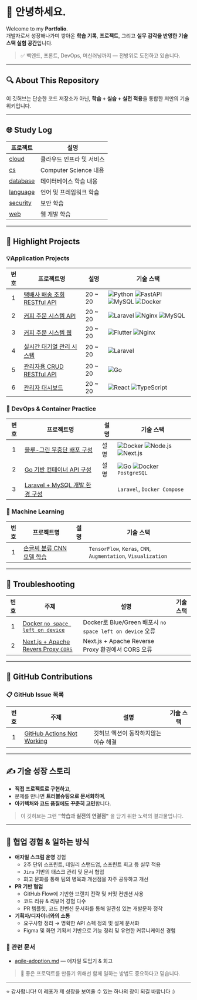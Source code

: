 # 👋 안녕하세요.

Welcome to my **Portfolio**.  
 개발자로서 성장해나가며 쌓아온 **학습 기록**, **프로젝트**, 그리고 **실무 감각을 반영한 기술 스택 실험 공간**입니다.

> ✅ 백엔드, 프론트, DevOps, 머신러닝까지 — 전방위로 도전하고 있습니다.

---

## 🔍 About This Repository

이 깃허브는 단순한 코드 저장소가 아닌, **학습 + 실습 + 실전 적용**을 통합한 저만의 기술 위키입니다.

---

## 🌐 Study Log

| 프로젝트 | 설명 |
|----------|------|
| [cloud](https://github.com/aquaheyday/study-log/tree/main/topics/cloud) | 클라우드 인프라 및 서비스 |
| [cs](https://github.com/aquaheyday/study-log/tree/main/topics/cs) | Computer Science 내용 |
| [database](https://github.com/aquaheyday/study-log/tree/main/topics/database) | 데이터베이스 학습 내용 |
| [language](https://github.com/aquaheyday/study-log/tree/main/topics/language) | 언어 및 프레임워크 학습  |
| [security](https://github.com/aquaheyday/study-log/tree/main/topics/security) | 보안 학습 |
| [web](https://github.com/aquaheyday/study-log/tree/main/topics/web) | 웹 개발 학습 | 

---

## 🚀 Highlight Projects

### 💡Application Projects

| 번호 | 프로젝트명 | 설명 | 기술 스택 |
|:--:|----------|----------|-----------|
| 1 | [택배사 배송 조회 RESTful API](https://github.com/aquaheyday/study-log/tree/main/projects/application/delivery-api-server) | 20 ~ 20 | ![Python](https://img.shields.io/badge/Python-3.10-blue?logo=python) ![FastAPI](https://img.shields.io/badge/FastAPI-005571?logo=fastapi&logoColor=white) ![MySQL](https://img.shields.io/badge/MySQL-4479A1?logo=mysql&logoColor=white) ![Docker](https://img.shields.io/badge/Docker-2496ED?logo=docker&logoColor=white) |
| 2  | [커피 주문 시스템 API](https://github.com/aquaheyday/study-log/tree/main/projects/application/menu-order-api) | 20 ~ 20 | ![Laravel](https://img.shields.io/badge/Laravel-10.x-FF2D20?logo=laravel&logoColor=white) ![Nginx](https://img.shields.io/badge/Nginx-009639?logo=nginx&logoColor=white) ![MySQL](https://img.shields.io/badge/MySQL-4479A1?logo=mysql&logoColor=white) |
| 3 | [커피 주문 시스템 웹](https://github.com/aquaheyday/study-log/tree/main/projects/application/menu-order-web-front) | 20 ~ 20 | ![Flutter](https://img.shields.io/badge/Flutter-02569B?logo=flutter&logoColor=white) ![Nginx](https://img.shields.io/badge/Nginx-009639?logo=nginx&logoColor=white) | [menu-order-web-front](https://github.com/aquaheyday/study-log/tree/main/projects/application/menu-order-web-front) |
| 4 | [실시간 대기열 관리 시스템](https://github.com/aquaheyday/study-log/tree/main/projects/application/queue-ticket) | 20 ~ 20 | ![Laravel](https://img.shields.io/badge/Laravel-FF2D20?logo=laravel&logoColor=white) | 
| 5 | [관리자용 CRUD RESTful API](https://github.com/aquaheyday/study-log/tree/main/projects/application/restful-admin-crud) | 20 ~ 20 | ![Go](https://img.shields.io/badge/Go-00ADD8?logo=go&logoColor=white) |
| 6 | [관리자 대시보드](https://github.com/aquaheyday/study-log/tree/main/projects/application/vite-ts-scss-admin-dashboard) | 20 ~ 20 | ![React](https://img.shields.io/badge/React-20232A?logo=react&logoColor=61DAFB) ![TypeScript](https://img.shields.io/badge/TypeScript-3178C6?logo=typescript&logoColor=white) |

### 🐳 DevOps & Container Practice

| 번호 | 프로젝트명 | 설명 | 기술 스택  |
|:--:|------|-----------|-----------|
| 1 | [블루-그린 무중단 배포 구성](https://github.com/aquaheyday/study-log/tree/main/projects/docker/nextjs-green-blue-deploy) | 설명 | ![Docker](https://img.shields.io/badge/Docker-2496ED?logo=docker&logoColor=white) ![Node.js](https://img.shields.io/badge/Node.js-339933?logo=node.js&logoColor=white) ![Next.js](https://img.shields.io/badge/Next.js-000000?logo=next.js&logoColor=white) |
| 2 | [Go 기반 컨테이너 API 구성](https://github.com/aquaheyday/study-log/tree/main/projects/docker/golang-api) | 설명 | ![Go](https://img.shields.io/badge/Go-00ADD8?logo=go&logoColor=white) ![Docker](https://img.shields.io/badge/Docker-2496ED?logo=docker&logoColor=white) `PostgreSQL` |
| 3 | [Laravel + MySQL 개발 환경 구성](https://github.com/aquaheyday/study-log/tree/main/projects/docker/laravel-mysql) | | `Laravel`, `Docker Compose` |

### 🤖 Machine Learning

| 번호 | 프로젝트명 | 설명 | 기술 스택 |
|:--:|----------|------|-----------|
| 1  | [손글씨 분류 CNN 모델 학습](https://github.com/aquaheyday/study-log/tree/main/projects/machine-learning/mnist_cnn_model) |  | `TensorFlow`, `Keras`, `CNN`, `Augmentation`, `Visualization` |

---

## 🧯 Troubleshooting

| 번호 | 주제 | 설명 | 기술 스택 |
|:--:|----------|------|-----------|
| 1 | [Docker `no space left on device`](https://github.com/aquaheyday/study-log/blob/main/troubleshooting/docker/docker-image-disk-full.md) | Docker로 Blue/Green 배포시 `no space left on device` 오류 | |
| 2  | [Next.js + Apache Revers Proxy `CORS`](https://github.com/aquaheyday/study-log/blob/main/troubleshooting/nextjs/nextjs-api-cors-error.md) | Next.js + Apache Reverse Proxy 환경에서 CORS 오류 | |

---

## 📝 GitHub Contributions

### 📋 GitHub Issue 목록

| 번호 | 주제 | 설명 | 기술 스택 |
|:--:|---|---|---|
| 1 | [GitHub Actions Not Working](https://github.com/aquaheyday/study-log/blob/main/contributions/issues/sanga-1-fix-github-action-not-working.md) | 깃허브 엑션이 동작하지않는 이슈 해결 |

---

## ✍ 기술 성장 스토리

- **직접 프로젝트로 구현하고**,  
- 문제를 만나면 **트러블슈팅으로 문서화하며**,  
- **아키텍처와 코드 품질에도 꾸준히 고민**합니다.

> 이 깃허브는 그런 **"학습과 실전의 연결점"** 을 담기 위한 노력의 결과물입니다.

---

## 🤝 협업 경험 & 일하는 방식

- **애자일 스크럼 운영** 경험
  - 2주 단위 스프린트, 데일리 스탠드업, 스프린트 회고 등 실무 적용
  - `Jira` 기반의 태스크 관리 및 문서 협업
  - 회고 문화를 통해 팀의 병목과 개선점을 자주 공유하고 개선
- **PR 기반 협업**
  - GitHub Flow에 기반한 브랜치 전략 및 커밋 컨벤션 사용
  - 코드 리뷰 & 리뷰어 경험 다수
  - PR 템플릿, 코드 컨벤션 문서화를 통해 일관성 있는 개발문화 정착
- **기획자/디자이너와의 소통**
  - 요구사항 정리 → 명확한 API 스펙 정의 및 설계 문서화
  - Figma 및 화면 기획서 기반으로 기능 정리 및 유연한 커뮤니케이션 경험

### 📂 관련 문서

- [agile-adoption.md](https://github.com/aquaheyday/reflection-log/tree/main/2025/agile-adoption.md) — 애자일 도입기 & 회고

> 💬 좋은 프로덕트를 만들기 위해선 함께 일하는 방법도 중요하다고 믿습니다.

---

⭐️ 감사합니다! 이 레포가 제 성장을 보여줄 수 있는 하나의 창이 되길 바랍니다 :)
